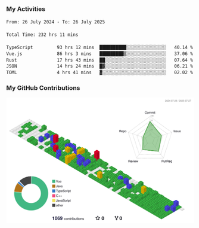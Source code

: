 ### My Activities

<!--START_SECTION:waka-->

```txt
From: 26 July 2024 - To: 26 July 2025

Total Time: 232 hrs 11 mins

TypeScript         93 hrs 12 mins  ██████████░░░░░░░░░░░░░░░   40.14 %
Vue.js             86 hrs 3 mins   █████████▒░░░░░░░░░░░░░░░   37.06 %
Rust               17 hrs 43 mins  ██░░░░░░░░░░░░░░░░░░░░░░░   07.64 %
JSON               14 hrs 24 mins  █▓░░░░░░░░░░░░░░░░░░░░░░░   06.21 %
TOML               4 hrs 41 mins   ▓░░░░░░░░░░░░░░░░░░░░░░░░   02.02 %
```

<!--END_SECTION:waka-->

### My GitHub Contributions

![](./profile-3d-contrib/profile-gitblock.svg)
